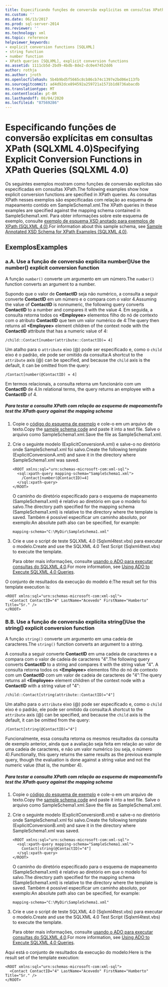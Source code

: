 ```yaml
---
title: Especificando funções de conversão explícitas em consultas XPath (SQLXML 4,0) | Microsoft Docs
ms.custom: ''
ms.date: 06/13/2017
ms.prod: sql-server-2014
ms.reviewer: ''
ms.technology: xml
ms.topic: reference
helpviewer_keywords:
- explicit conversion functions [SQLXML]
- string function
- number function
- XPath queries [SQLXML], explicit conversion functions
ms.assetid: 1111cb5d-2bd9-4bdb-8de2-dc0e47452dd6
author: rothja
ms.author: jroth
ms.openlocfilehash: 5b4b9bd5f5665c8cb86cb74c1397e2bd06e113fb
ms.sourcegitcommit: ad4d92dce894592a259721a1571b1d8736abacdb
ms.translationtype: MT
ms.contentlocale: pt-BR
ms.lasthandoff: 08/04/2020
ms.locfileid: "87569286"
---
```

# <a name="specifying-explicit-conversion-functions-in-xpath-queries-sqlxml-40"></a><span data-ttu-id="68007-102">Especificando funções de conversão explícitas em consultas XPath (SQLXML 4.0)</span><span class="sxs-lookup"><span data-stu-id="68007-102">Specifying Explicit Conversion Functions in XPath Queries (SQLXML 4.0)</span></span>
  <span data-ttu-id="68007-103">Os seguintes exemplos mostram como funções de conversão explícitas são especificadas em consultas XPath.</span><span class="sxs-lookup"><span data-stu-id="68007-103">The following examples show how explicit conversion functions are specified in XPath queries.</span></span> <span data-ttu-id="68007-104">As consultas XPath nesses exemplos são especificadas com relação ao esquema de mapeamento contido em SampleSchema1.xml.</span><span class="sxs-lookup"><span data-stu-id="68007-104">The XPath queries in these examples are specified against the mapping schema contained in SampleSchema1.xml.</span></span> <span data-ttu-id="68007-105">Para obter informações sobre este esquema de exemplo, consulte [exemplo de esquema XSD anotado para exemplos de XPath &#40;SQLXML 4,0&#41;](sample-annotated-xsd-schema-for-xpath-examples-sqlxml-4-0.md).</span><span class="sxs-lookup"><span data-stu-id="68007-105">For information about this sample schema, see [Sample Annotated XSD Schema for XPath Examples &#40;SQLXML 4.0&#41;](sample-annotated-xsd-schema-for-xpath-examples-sqlxml-4-0.md).</span></span>  
  
## <a name="examples"></a><span data-ttu-id="68007-106">Exemplos</span><span class="sxs-lookup"><span data-stu-id="68007-106">Examples</span></span>  
  
### <a name="a-use-the-number-explicit-conversion-function"></a><span data-ttu-id="68007-107">a.</span><span class="sxs-lookup"><span data-stu-id="68007-107">A.</span></span> <span data-ttu-id="68007-108">Use a função de conversão explícita number()</span><span class="sxs-lookup"><span data-stu-id="68007-108">Use the number() explicit conversion function</span></span>  
 <span data-ttu-id="68007-109">A função `number()` converte um argumento em um número.</span><span class="sxs-lookup"><span data-stu-id="68007-109">The `number()` function converts an argument to a number.</span></span>  
  
 <span data-ttu-id="68007-110">Supondo que o valor de **ContactID** seja não numérico, a consulta a seguir converte **ContactID** em um número e o compara com o valor 4.</span><span class="sxs-lookup"><span data-stu-id="68007-110">Assuming the value of **ContactID** is nonnumeric, the following query converts **ContactID** to a number and compares it with the value 4.</span></span> <span data-ttu-id="68007-111">Em seguida, a consulta retorna todos os **\<Employee>** elementos filho do nó de contexto com o atributo **ContactID** que tem um valor numérico de 4:</span><span class="sxs-lookup"><span data-stu-id="68007-111">The query then returns all **\<Employee>** element children of the context node with the **ContactID** attribute that has a numeric value of 4:</span></span>  
  
```  
/child::Contact[number(attribute::ContactID)= 4]  
```  
  
 <span data-ttu-id="68007-112">Um atalho para o `attribute` eixo (@) pode ser especificado e, como o `child` eixo é o padrão, ele pode ser omitido da consulta:</span><span class="sxs-lookup"><span data-stu-id="68007-112">A shortcut to the `attribute` axis (@) can be specified, and because the `child` axis is the default, it can be omitted from the query:</span></span>  
  
```  
/Contact[number(@ContactID) = 4]  
```  
  
 <span data-ttu-id="68007-113">Em termos relacionais, a consulta retorna um funcionário com um **ContactID** de 4.</span><span class="sxs-lookup"><span data-stu-id="68007-113">In relational terms, the query returns an employee with a **ContactID** of 4.</span></span>  
  
##### <a name="to-test-the-xpath-query-against-the-mapping-schema"></a><span data-ttu-id="68007-114">Para testar a consulta XPath com relação ao esquema de mapeamento</span><span class="sxs-lookup"><span data-stu-id="68007-114">To test the XPath query against the mapping schema</span></span>  
  
1.  <span data-ttu-id="68007-115">Copie o [código do esquema de exemplo](sample-annotated-xsd-schema-for-xpath-examples-sqlxml-4-0.md) e cole-o em um arquivo de texto.</span><span class="sxs-lookup"><span data-stu-id="68007-115">Copy the [sample schema code](sample-annotated-xsd-schema-for-xpath-examples-sqlxml-4-0.md) and paste it into a text file.</span></span> <span data-ttu-id="68007-116">Salve o arquivo como SampleSchema1.xml.</span><span class="sxs-lookup"><span data-stu-id="68007-116">Save the file as SampleSchema1.xml.</span></span>  
  
2.  <span data-ttu-id="68007-117">Crie o seguinte modelo (ExplicitConversionA.xml) e salve-o no diretório onde SampleSchema1.xml foi salvo.</span><span class="sxs-lookup"><span data-stu-id="68007-117">Create the following template (ExplicitConversionA.xml) and save it in the directory where SampleSchema1.xml was saved.</span></span>  
  
    ```  
    <ROOT xmlns:sql="urn:schemas-microsoft-com:xml-sql">  
      <sql:xpath-query mapping-schema="SampleSchema1.xml">  
        /Contact[number(@ContactID)=4]  
      </sql:xpath-query>  
    </ROOT>  
    ```  
  
     <span data-ttu-id="68007-118">O caminho do diretório especificado para o esquema de mapeamento (SampleSchema1.xml) é relativo ao diretório em que o modelo foi salvo.</span><span class="sxs-lookup"><span data-stu-id="68007-118">The directory path specified for the mapping schema (SampleSchema1.xml) is relative to the directory where the template is saved.</span></span> <span data-ttu-id="68007-119">Também é possível especificar um caminho absoluto, por exemplo:</span><span class="sxs-lookup"><span data-stu-id="68007-119">An absolute path also can be specified, for example:</span></span>  
  
    ```  
    mapping-schema="C:\MyDir\SampleSchema1.xml"  
    ```  
  
3.  <span data-ttu-id="68007-120">Crie e use o script de teste SQLXML 4.0 (Sqlxml4test.vbs) para executar o modelo.</span><span class="sxs-lookup"><span data-stu-id="68007-120">Create and use the SQLXML 4.0 Test Script (Sqlxml4test.vbs) to execute the template.</span></span>  
  
     <span data-ttu-id="68007-121">Para obter mais informações, consulte [usando o ADO para executar consultas do SQLXML 4,0](../../sqlxml/using-ado-to-execute-sqlxml-4-0-queries.md).</span><span class="sxs-lookup"><span data-stu-id="68007-121">For more information, see [Using ADO to Execute SQLXML 4.0 Queries](../../sqlxml/using-ado-to-execute-sqlxml-4-0-queries.md).</span></span>  
  
 <span data-ttu-id="68007-122">O conjunto de resultados da execução do modelo é:</span><span class="sxs-lookup"><span data-stu-id="68007-122">The result set for this template execution is:</span></span>  
  
```  
<ROOT xmlns:sql="urn:schemas-microsoft-com:xml-sql">  
  <Contact ContactID="4" LastName="Acevedo" FirstName="Humberto" Title="Sr." />   
</ROOT>  
```  
  
### <a name="b-use-the-string-explicit-conversion-function"></a><span data-ttu-id="68007-123">B.</span><span class="sxs-lookup"><span data-stu-id="68007-123">B.</span></span> <span data-ttu-id="68007-124">Use a função de conversão explícita string()</span><span class="sxs-lookup"><span data-stu-id="68007-124">Use the string() explicit conversion function</span></span>  
 <span data-ttu-id="68007-125">A função `string()` converte um argumento em uma cadeia de caracteres.</span><span class="sxs-lookup"><span data-stu-id="68007-125">The `string()` function converts an argument to a string.</span></span>  
  
 <span data-ttu-id="68007-126">A consulta a seguir converte **ContactID** em uma cadeia de caracteres e a compara com o valor de cadeia de caracteres "4".</span><span class="sxs-lookup"><span data-stu-id="68007-126">The following query converts **ContactID** to a string and compares it with the string value "4".</span></span> <span data-ttu-id="68007-127">A consulta retorna todos os **\<Employee>** elementos filho do nó de contexto com um **ContactID** com um valor de cadeia de caracteres de "4":</span><span class="sxs-lookup"><span data-stu-id="68007-127">The query returns all **\<Employee>** element children of the context node with a **ContactID** with a string value of "4":</span></span>  
  
```  
/child::Contact[string(attribute::ContactID)="4"]  
```  
  
 <span data-ttu-id="68007-128">Um atalho para o `attribute` eixo (@) pode ser especificado e, como o `child` eixo é o padrão, ele pode ser omitido da consulta:</span><span class="sxs-lookup"><span data-stu-id="68007-128">A shortcut to the `attribute` axis (@) can be specified, and because the `child` axis is the default, it can be omitted from the query:</span></span>  
  
```  
/Contact[string(@ContactID)="4"]  
```  
  
 <span data-ttu-id="68007-129">Funcionalmente, essa consulta retorna os mesmos resultados da consulta de exemplo anterior, ainda que a avaliação seja feita em relação ao valor de uma cadeia de caracteres, e não um valor numérico (ou seja, o número 4).</span><span class="sxs-lookup"><span data-stu-id="68007-129">Functionally, this query returns the same results as the previous example query, though the evaluation is done against a string value and not the numeric value (that is, the number 4).</span></span>  
  
##### <a name="to-test-the-xpath-query-against-the-mapping-schema"></a><span data-ttu-id="68007-130">Para testar a consulta XPath com relação ao esquema de mapeamento</span><span class="sxs-lookup"><span data-stu-id="68007-130">To test the XPath query against the mapping schema</span></span>  
  
1.  <span data-ttu-id="68007-131">Copie o [código do esquema de exemplo](sample-annotated-xsd-schema-for-xpath-examples-sqlxml-4-0.md) e cole-o em um arquivo de texto.</span><span class="sxs-lookup"><span data-stu-id="68007-131">Copy the [sample schema code](sample-annotated-xsd-schema-for-xpath-examples-sqlxml-4-0.md) and paste it into a text file.</span></span> <span data-ttu-id="68007-132">Salve o arquivo como SampleSchema1.xml.</span><span class="sxs-lookup"><span data-stu-id="68007-132">Save the file as SampleSchema1.xml.</span></span>  
  
2.  <span data-ttu-id="68007-133">Crie o seguinte modelo (ExplicitConversionB.xml) e salve-o no diretório onde SampleSchema1.xml foi salvo.</span><span class="sxs-lookup"><span data-stu-id="68007-133">Create the following template (ExplicitConversionB.xml) and save it in the directory where SampleSchema1.xml was saved.</span></span>  
  
    ```  
    <ROOT xmlns:sql="urn:schemas-microsoft-com:xml-sql">  
      <sql:xpath-query mapping-schema="SampleSchema1.xml">  
        Contact[string(@ContactID)="4"]  
      </sql:xpath-query>  
    </ROOT>  
    ```  
  
     <span data-ttu-id="68007-134">O caminho do diretório especificado para o esquema de mapeamento (SampleSchema1.xml) é relativo ao diretório em que o modelo foi salvo.</span><span class="sxs-lookup"><span data-stu-id="68007-134">The directory path specified for the mapping schema (SampleSchema1.xml) is relative to the directory where the template is saved.</span></span> <span data-ttu-id="68007-135">Também é possível especificar um caminho absoluto, por exemplo:</span><span class="sxs-lookup"><span data-stu-id="68007-135">An absolute path also can be specified, for example:</span></span>  
  
    ```  
    mapping-schema="C:\MyDir\SampleSchema1.xml"  
    ```  
  
3.  <span data-ttu-id="68007-136">Crie e use o script de teste SQLXML 4.0 (Sqlxml4test.vbs) para executar o modelo.</span><span class="sxs-lookup"><span data-stu-id="68007-136">Create and use the SQLXML 4.0 Test Script (Sqlxml4test.vbs) to execute the template.</span></span>  
  
     <span data-ttu-id="68007-137">Para obter mais informações, consulte [usando o ADO para executar consultas do SQLXML 4,0](../../sqlxml/using-ado-to-execute-sqlxml-4-0-queries.md).</span><span class="sxs-lookup"><span data-stu-id="68007-137">For more information, see [Using ADO to Execute SQLXML 4.0 Queries](../../sqlxml/using-ado-to-execute-sqlxml-4-0-queries.md).</span></span>  
  
 <span data-ttu-id="68007-138">Aqui está o conjunto de resultados da execução do modelo:</span><span class="sxs-lookup"><span data-stu-id="68007-138">Here is the result set of the template execution:</span></span>  
  
```  
<ROOT xmlns:sql="urn:schemas-microsoft-com:xml-sql">  
  <Contact ContactID="4" LastName="Acevedo" FirstName="Humberto" Title="Sr." />   
</ROOT>  
```  
  
  
